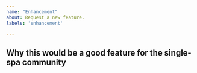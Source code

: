 ```yaml
---
name: "Enhancement"
about: Request a new feature.
labels: 'enhancement'

---
```


<!--
  Please provide a clear and concise description of what you are wanting. Include
  screenshots if needed. Please check the latest version to make sure your request hasn't already been filled.
-->

## Why this would be a good feature for the single-spa community
